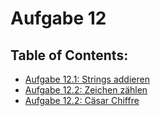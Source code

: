 # Aufgabe 12

## Table of Contents:

- [Aufgabe 12.1: Strings addieren](Strings%20addieren)
- [Aufgabe 12.2: Zeichen zählen](Zeichen%20zählen)
- [Aufgabe 12.2: Cäsar Chiffre](Caesar%20Chiffre)
